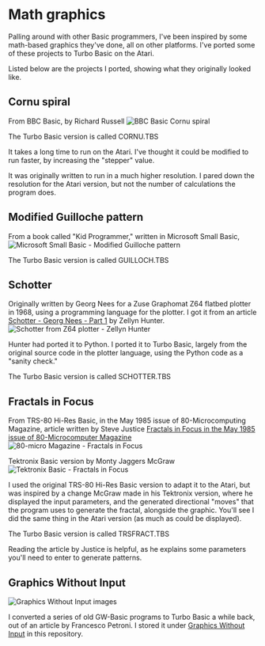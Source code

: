 # Math graphics
Palling around with other Basic programmers, I've been inspired by some math-based graphics they've done, all on other
platforms. I've ported some of these projects to Turbo Basic on the Atari.

Listed below are the projects I ported, showing what they originally looked like.

## Cornu spiral
From BBC Basic, by Richard Russell
![BBC Basic Cornu spiral](https://github.com/user-attachments/assets/745841ad-5c4d-4913-b9ba-fa7695662ed2)

The Turbo Basic version is called CORNU.TBS

It takes a long time to run on the Atari. I've thought it could be modified to run faster, by increasing the "stepper" value.

It was originally written to run in a much higher resolution. I pared down the resolution for the Atari version, but not the
number of calculations the program does.

## Modified Guilloche pattern
From a book called "Kid Programmer," written in Microsoft Small Basic,
![Microsoft Small Basic - Modified Guilloche pattern](https://github.com/user-attachments/assets/093167e9-6124-4e12-b3f8-706b5e5420d6)

The Turbo Basic version is called GUILLOCH.TBS

## Schotter
Originally written by Georg Nees for a Zuse Graphomat Z64 flatbed plotter in 1968, using a programming language for the
plotter. I got it from an article [Schotter - Georg Nees - Part 1](https://zellyn.com/2024/06/schotter-1/) by Zellyn Hunter.
![Schotter from Z64 plotter - Zellyn Hunter](https://github.com/user-attachments/assets/f8f18b14-ad36-409f-a874-41b11baafe9a)

Hunter had ported it to Python. I ported it to Turbo Basic, largely from the original source code in the plotter language,
using the Python code as a "sanity check."

The Turbo Basic version is called SCHOTTER.TBS

## Fractals in Focus
From TRS-80 Hi-Res Basic, in the May 1985 issue of 80-Microcomputing Magazine, article written by Steve Justice
[Fractals in Focus in the May 1985 issue of 80-Microcomputer Magazine](https://archive.org/details/80-microcomputing-magazine-1985-05/page/n59/mode/2up?view=theater)
![80-micro Magazine - Fractals in Focus](https://github.com/user-attachments/assets/39dc02d7-bdc1-4bfe-9166-29e1a9cf6426)

Tektronix Basic version by Monty Jaggers McGraw
![Tektronix Basic - Fractals in Focus](https://github.com/user-attachments/assets/2ac15deb-cee8-4d19-8208-c8ff0fec299d)

I used the original TRS-80 Hi-Res Basic version to adapt it to the Atari, but was inspired by a change McGraw made in his
Tektronix version, where he displayed the input parameters, and the generated directional "moves" that the program uses to
generate the fractal, alongside the graphic. You'll see I did the same thing in the Atari version (as much as could be
displayed).

The Turbo Basic version is called TRSFRACT.TBS

Reading the article by Justice is helpful, as he explains some parameters you'll need to enter to generate patterns.

## Graphics Without Input

![Graphics Without Input images](https://github.com/user-attachments/assets/1b56b136-0b48-4740-9f0a-d26c63a4ef00)

I converted a series of old GW-Basic programs to Turbo Basic a while back, out of an article by Francesco Petroni. I stored
it under [Graphics Without Input](/atari-8-bit-projects/graphics-without-input-mcmicrocomputer/) in this repository.
